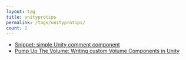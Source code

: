```yaml
---
layout: tag
title: unityprotips
permalink: /tags/unityprotips/
count: 2
---
```


- [Snippet: simple Unity comment component](https://tryfinally.dev/unity-comment-component)
- [Pump Up The Volume: Writing custom Volume Components in Unity](https://tryfinally.dev/unity-custom-srp-volume-components)
